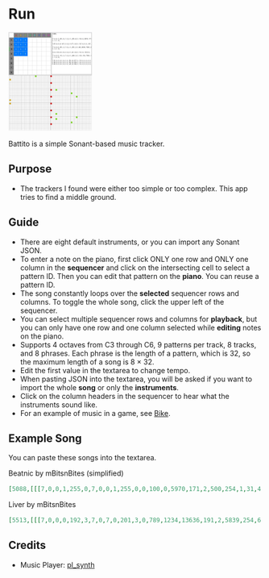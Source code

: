 
<h1><a href="//bacionejs.github.io/battito/index.html" style="text-decoration: none; color: inherit;">Run</a></h1>

<a href="//bacionejs.github.io/battito/index.html" target="_blank">
    <img src="README.jpg" width="33%" />
</a>


Battito is a simple Sonant-based music tracker.

## Purpose
- The trackers I found were either too simple or too complex. This app tries to find a middle ground.

## Guide

- There are eight default instruments, or you can import any Sonant JSON.
- To enter a note on the piano, first click ONLY one row and ONLY one column in the **sequencer** and click on the intersecting cell to select a pattern ID. Then you can edit that pattern on the **piano**. You can reuse a pattern ID.
- The song constantly loops over the **selected** sequencer rows and columns. To toggle the whole song, click the upper left of the sequencer.
- You can select multiple sequencer rows and columns for **playback**, but you can only have one row and one column selected while **editing** notes on the piano.
- Supports 4 octaves from C3 through C6, 9 patterns per track, 8 tracks, and 8 phrases. Each phrase is the length of a pattern, which is 32, so the maximum length of a song is 8 × 32.
- Edit the first value in the textarea to change tempo.
- When pasting JSON into the textarea, you will be asked if you want to import the whole **song** or only the **instruments**.
- Click on the column headers in the sequencer to hear what the instruments sound like.
- For an example of music in a game, see [Bike](https://github.com/bacionejs/bike).

## Example Song

You can paste these songs into the textarea.

Beatnic by mBitsnBites (simplified)

```json
[5088,[[[7,0,0,1,255,0,7,0,0,1,255,0,0,100,0,5970,171,2,500,254,1,31,4,21],[1,1,1,1],[[147,0,0,0,147,0,0,0,147,0,0,0,147,0,0,0,147,0,0,0,147,0,0,0,147,0,0,0,147]]],[[7,0,0,0,255,2,7,0,4,0,255,2,0,88,2000,7505,255,2,3144,51,6,60,4,64,0,1,7,179],[1,1,1,1],[[0,0,123,0,0,0,0,0,0,0,0,0,0,0,123,0,123]]],[[7,0,0,0,192,2,7,0,0,0,201,3,0,100,150,7505,191,2,5839,254,6,121,6,147,0,1,6,195],[1,1,2,3],[[135,0,0,0,0,0,0,0,159,0,157,0,159,0,0,0,0,0,0,0,0,0,0,0,147,154,0,159],[138,0,0,0,0,0,0,0,150,0,159,0,162,0,0,0,0,0,0,0,0,0,150,0,162,150,0,159],[149,0,0,0,0,0,0,0,149,0,150,0,154,0,0,0,0,0,0,0,0,0,0,0,147,157,0,159]]]]]
```

Liver by mBitsnBites

```json
[5513,[[[7,0,0,0,192,3,7,0,7,0,201,3,0,789,1234,13636,191,2,5839,254,6,121,6,147,0,1,6,195],[1,2,0,0,1,2,1,2],[[154,0,154,0,152,0,147,0,0,0,0,0,0,0,0,0,154,0,154,0,152,0,157,0,0,0,156],[154,0,154,0,152,0,147,0,0,0,0,0,0,0,0,0,154,0,154,0,152,0,157,0,0,0,159]]],[[7,0,0,0,255,2,8,0,18,1,191,2,0,3997,56363,100000,255,2,392,255,8,69,5,67,0,1,4,57,3],[1,2,1,2,1,2,1,2],[[130],[123]]],[[8,0,0,0,0,0,8,0,0,0,0,0,60,50,419,4607,130,1,10332,120,4,16,5,108,0,0,5,187],[0,0,0,0,1,1],[[0,0,147,0,0,0,147,147,0,0,147,0,0,147,0,147,0,0,147,0,0,0,147,147,0,0,147,0,0,147,0,147]]],[[7,0,0,1,255,0,7,0,0,1,255,0,0,50,150,4800,200,2,600,254],[1,1,1,1,1,1],[[147,0,0,0,0,0,0,0,147,0,0,0,0,0,0,0,147,0,0,0,0,0,0,0,147]]],[[7,0,0,0,255,2,7,0,9,0,154,2,0,2418,1075,10614,240,3,2962,255,6,117,3,73,0,1,5,124],[0,0,0,0,1,2,1,2],[[154,0,154,0,152,0,147,0,0,0,0,0,0,0,0,0,154,0,154,0,152,0,157,0,0,0,156],[154,0,154,0,152,0,147,0,0,0,0,0,0,0,0,0,154,0,147,0,152,0,157,0,0,0,159]]],[[7,0,0,0,192,1,6,0,9,0,192,1,0,137,2000,4611,192,1,982,89,6,25,6,77,0,1,3,69],[1,2,1,3,1,3],[[130,0,130,0,142,0,130,130,0,142,130,0,142,0,130,0,130,0,130,0,142,0,130,130,0,142,130,0,142,0,130],[123,0,123,0,135,0,123,123,0,135,123,0,135,0,123,0,123,0,123,0,135,0,123,123,0,135,123,0,135,0,123],[135,0,135,0,147,0,135,135,0,147,135,0,147,0,135,0,135,0,135,0,147,0,135,135,0,147,135,0,147,0,135]]],[[7,0,0,0,255,3,8,0,0,0,255,0,127,22,88,3997,255,3,4067,234,4,33,2,84,0,1,3,28],[0,0,1,2,1,2,1,3],[[0,0,142,0,154,0,0,0,142,0,0,0,154,0,0,0,0,0,142,0,154,0,0,0,142,0,0,0,154],[0,0,147,0,154,0,0,0,147,0,0,0,154,0,0,0,0,0,147,0,154,0,147,0,0,0,154,0,0,0,154],[0,0,147,0,154,0,0,0,147,0,0,0,154,0,0,0,0,0,147,0,154,0,0,0,147]]],[[8,0,0,0,0,0,8,0,0,0,0,0,255,140347,9216,133417,208,2,2500,16,2,157,8,207,0,1,2,51],[0,0,1,1,1,1,1,1],[[147]]]]]
```



## Credits
- Music Player: [pl_synth](https://github.com/phoboslab/pl_synth)
